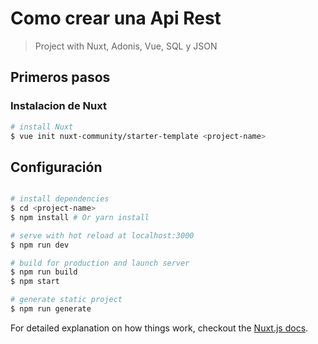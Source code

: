 # Como crear una Api Rest

> Project with Nuxt, Adonis, Vue, SQL y JSON

## Primeros pasos

### Instalacion de Nuxt

``` bash
# install Nuxt
$ vue init nuxt-community/starter-template <project-name>
```

## Configuración

``` bash

# install dependencies
$ cd <project-name>
$ npm install # Or yarn install

# serve with hot reload at localhost:3000
$ npm run dev

# build for production and launch server
$ npm run build
$ npm start

# generate static project
$ npm run generate
```

For detailed explanation on how things work, checkout the [Nuxt.js docs](https://github.com/nuxt/nuxt.js).
